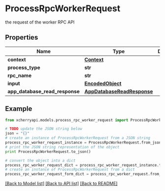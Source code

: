 # ProcessRpcWorkerRequest

the request of the worker RPC API

## Properties
Name | Type | Description | Notes
------------ | ------------- | ------------- | -------------
**context** | [**Context**](Context.md) |  | 
**process_type** | **str** |  | 
**rpc_name** | **str** |  | 
**input** | [**EncodedObject**](EncodedObject.md) |  | [optional] 
**app_database_read_response** | [**AppDatabaseReadResponse**](AppDatabaseReadResponse.md) |  | [optional] 

## Example

```python
from xcherryapi.models.process_rpc_worker_request import ProcessRpcWorkerRequest

# TODO update the JSON string below
json = "{}"
# create an instance of ProcessRpcWorkerRequest from a JSON string
process_rpc_worker_request_instance = ProcessRpcWorkerRequest.from_json(json)
# print the JSON string representation of the object
print ProcessRpcWorkerRequest.to_json()

# convert the object into a dict
process_rpc_worker_request_dict = process_rpc_worker_request_instance.to_dict()
# create an instance of ProcessRpcWorkerRequest from a dict
process_rpc_worker_request_form_dict = process_rpc_worker_request.from_dict(process_rpc_worker_request_dict)
```
[[Back to Model list]](../README.md#documentation-for-models) [[Back to API list]](../README.md#documentation-for-api-endpoints) [[Back to README]](../README.md)



